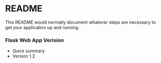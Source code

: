 # README #

This README would normally document whatever steps are necessary to get your application up and running.

### Flask Web App Verision ###

* Quick summary
* Version 1.2
